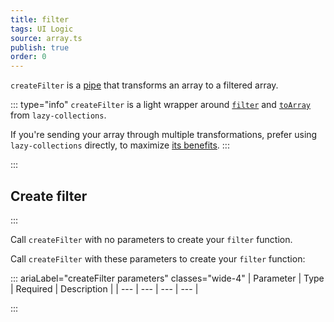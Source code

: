 ```yaml
---
title: filter
tags: UI Logic
source: array.ts
publish: true
order: 0
---
```


`createFilter` is a [pipe](/docs/logic/pipes-overview) that transforms an array to a filtered array.

::: type="info"
`createFilter` is a light wrapper around [`filter`](https://github.com/RobinMalfait/lazy-collections#filter) and [`toArray`](https://github.com/RobinMalfait/lazy-collections#toarray) from `lazy-collections`.

If you're sending your array through multiple transformations, prefer using `lazy-collections` directly, to maximize [its benefits](https://alexvipond.dev/blog/im-obsessed-with-lazy-collections).
:::


:::
## Create filter
:::

Call `createFilter` with no parameters to create your `filter` function.

Call `createFilter` with these parameters to create your `filter` function:

::: ariaLabel="createFilter parameters" classes="wide-4"
| Parameter | Type | Required | Description |
| --- | --- | --- | --- |

:::

